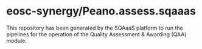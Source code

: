 # eosc-synergy/Peano.assess.sqaaas
This repository has been generated by the SQAaaS platform to run the pipelines
for the operation of the
Quality Assessment & Awarding (QAA)
module.